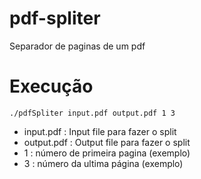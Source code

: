 # pdf-spliter
Separador de paginas de um pdf

# Execução

`./pdfSpliter input.pdf output.pdf 1 3 `

- input.pdf : Input file para fazer o split 
- output.pdf : Output file para fazer o split 
- 1 : número de primeira pagina (exemplo)
- 3 : número da ultima página (exemplo)
